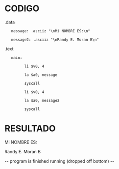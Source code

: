 # CODIGO

  .data
  
       message: .asciiz "\nMi NOMBRE ES:\n"
       
       message2: .asciiz "\nRandy E. Moran B\n" 
       
  .text
  
       main:
       
             li $v0, 4
             
             la $a0, message
             
             syscall
             
             li $v0, 4
             
             la $a0, message2
             
             syscall


# RESULTADO

Mi NOMBRE ES:

Randy E. Moran B

-- program is finished running (dropped off bottom) --
